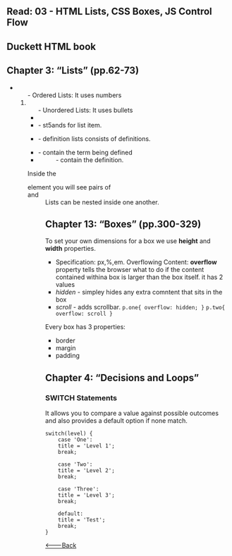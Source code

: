 ## Read: 03 - HTML Lists, CSS Boxes, JS Control Flow
## Duckett HTML book
## Chapter 3: “Lists” (pp.62-73)

- <ol> - Ordered Lists: It uses numbers
- <ul> - Unordered Lists: It uses bullets
- <li> - st5ands for list item.
- <dl> - definition lists consists of definitions.
- <dt> - contain the term being defined
- <dd> - contain the definition.
Inside the <dl> element you will see pairs of <dt> and <dd>
Lists can be nested inside one another.

## Chapter 13: “Boxes” (pp.300-329)
To set your own dimensions for a box we use **height** and **width** properties.
- Specification: px,%,em.
Overflowing Content:
**overflow** property tells the browser what to do if the content contained withina box is larger than the box itself. it has 2 values
- *hidden* - simpley hides any extra comntent that sits in the box
- *scroll* - adds scrollbar.
`p.one{
    overflow: hidden;
}`
`p.two{
    overflow: scroll
}`

Every box has 3 properties:
- border
- margin 
- padding                                         

## Chapter 4: “Decisions and Loops”
### SWITCH Statements
It allows you to compare a value against possible outcomes and also provides a default option if none match.

```
switch(level) {
    case 'One':
    title = 'Level 1';
    break;

    case 'Two':
    title = 'Level 2';
    break;

    case 'Three':
    title = 'Level 3';
    break;

    default:
    title = 'Test';
    break;
}
```


[<---Back](README.md)